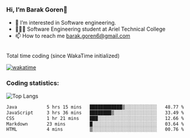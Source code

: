###  Hi, I’m Barak Goren👋
- 👀 I’m interested in Software engineering.
- 👨🏼‍🎓 Software Engineering student at Ariel Technical College
- 📫 How to reach me barak.goren6@gmail.com
##
Total time coding (since WakaTime initialized)

[![wakatime](https://wakatime.com/badge/user/5cc5ec80-a806-4ca2-a704-db29274e48cd.svg)](https://wakatime.com/@5cc5ec80-a806-4ca2-a704-db29274e48cd)

   
### Coding statistics:

![Top Langs](https://github-readme-stats.vercel.app/api/top-langs/?username=barakgoren&layout=compact&langs_count=30&exclude_repo=ML_learning&line_height=25)


<!--START_SECTION:waka-->

```txt
Java           5 hrs 15 mins   ████████████▒░░░░░░░░░░░░   48.77 %
JavaScript     3 hrs 36 mins   ████████▒░░░░░░░░░░░░░░░░   33.49 %
CSS            1 hr 21 mins    ███░░░░░░░░░░░░░░░░░░░░░░   12.66 %
Markdown       23 mins         █░░░░░░░░░░░░░░░░░░░░░░░░   03.64 %
HTML           4 mins          ▒░░░░░░░░░░░░░░░░░░░░░░░░   00.76 %
```

<!--END_SECTION:waka-->

<!---
barakgoren/barakgoren is a ✨ special ✨ repository because its `README.md` (this file) appears on your GitHub profile.
You can click the Preview link to take a look at your changes.
--->
